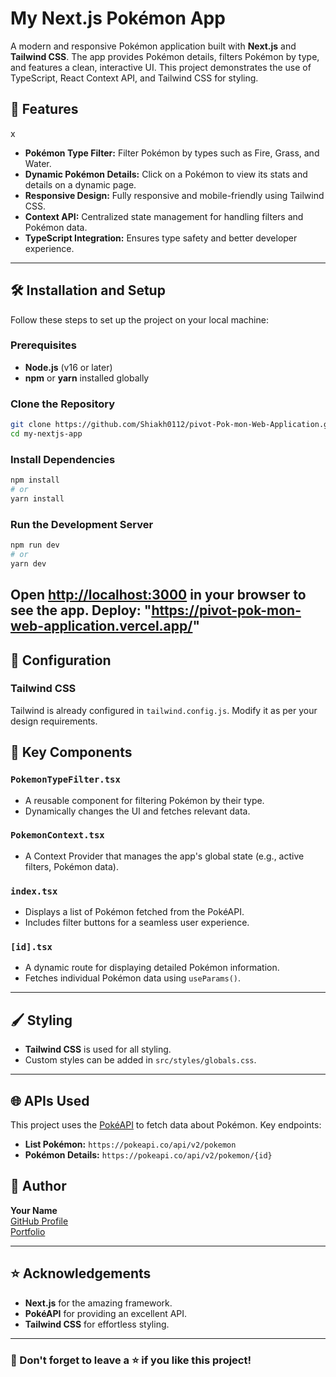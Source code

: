 
# My Next.js Pokémon App

A modern and responsive Pokémon application built with **Next.js** and **Tailwind CSS**. The app provides Pokémon details, filters Pokémon by type, and features a clean, interactive UI. This project demonstrates the use of TypeScript, React Context API, and Tailwind CSS for styling.


## 🚀 Features
x
- **Pokémon Type Filter:** Filter Pokémon by types such as Fire, Grass, and Water.
- **Dynamic Pokémon Details:** Click on a Pokémon to view its stats and details on a dynamic page.
- **Responsive Design:** Fully responsive and mobile-friendly using Tailwind CSS.
- **Context API:** Centralized state management for handling filters and Pokémon data.
- **TypeScript Integration:** Ensures type safety and better developer experience.

---

## 🛠️ Installation and Setup

Follow these steps to set up the project on your local machine:

### Prerequisites
- **Node.js** (v16 or later)
- **npm** or **yarn** installed globally

### Clone the Repository
```bash
git clone https://github.com/Shiakh0112/pivot-Pok-mon-Web-Application.git
cd my-nextjs-app
```

### Install Dependencies
```bash
npm install
# or
yarn install
```

### Run the Development Server
```bash
npm run dev
# or
yarn dev
```

Open [http://localhost:3000](http://localhost:3000) in your browser to see the app.
Deploy: "https://pivot-pok-mon-web-application.vercel.app/"
---

## 🔧 Configuration

### Tailwind CSS
Tailwind is already configured in `tailwind.config.js`. Modify it as per your design requirements.


## 📂 Key Components

### `PokemonTypeFilter.tsx`
- A reusable component for filtering Pokémon by their type.
- Dynamically changes the UI and fetches relevant data.

### `PokemonContext.tsx`
- A Context Provider that manages the app's global state (e.g., active filters, Pokémon data).

### `index.tsx`
- Displays a list of Pokémon fetched from the PokéAPI.
- Includes filter buttons for a seamless user experience.

### `[id].tsx`
- A dynamic route for displaying detailed Pokémon information.
- Fetches individual Pokémon data using `useParams()`.

---

## 🖌️ Styling

- **Tailwind CSS** is used for all styling.
- Custom styles can be added in `src/styles/globals.css`.

---

## 🌐 APIs Used

This project uses the [PokéAPI](https://pokeapi.co/) to fetch data about Pokémon. Key endpoints:
- **List Pokémon:** `https://pokeapi.co/api/v2/pokemon`
- **Pokémon Details:** `https://pokeapi.co/api/v2/pokemon/{id}`



## 📝 Author

**Your Name**  
[GitHub Profile](https://github.com/Shiakh0112)  
[Portfolio](https://your-portfolio-link.com)


---

## ⭐ Acknowledgements

- **Next.js** for the amazing framework.
- **PokéAPI** for providing an excellent API.
- **Tailwind CSS** for effortless styling.

---

### 🚩 Don't forget to leave a ⭐ if you like this project!
